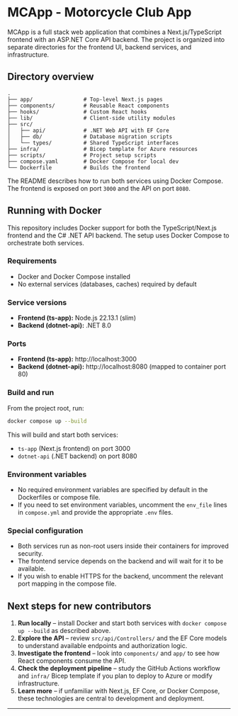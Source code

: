 # MCApp - Motorcycle Club App

MCApp is a full stack web application that combines a Next.js/TypeScript frontend with an ASP.NET Core API backend. The project is organized into separate directories for the frontend UI, backend services, and infrastructure.

## Directory overview

```
.
├── app/                # Top‑level Next.js pages
├── components/         # Reusable React components
├── hooks/              # Custom React hooks
├── lib/                # Client-side utility modules
├── src/
│   ├── api/            # .NET Web API with EF Core
│   ├── db/             # Database migration scripts
│   └── types/          # Shared TypeScript interfaces
├── infra/              # Bicep template for Azure resources
├── scripts/            # Project setup scripts
├── compose.yaml        # Docker Compose for local dev
└── Dockerfile          # Builds the frontend
```

The README describes how to run both services using Docker Compose. The frontend is exposed on port `3000` and the API on port `8080`.

## Running with Docker

This repository includes Docker support for both the TypeScript/Next.js frontend and the C# .NET API backend. The setup uses Docker Compose to orchestrate both services.

### Requirements

- Docker and Docker Compose installed
- No external services (databases, caches) required by default

### Service versions

- **Frontend (ts-app):** Node.js 22.13.1 (slim)
- **Backend (dotnet-api):** .NET 8.0

### Ports

- **Frontend (ts-app):** http://localhost:3000
- **Backend (dotnet-api):** http://localhost:8080 (mapped to container port 80)

### Build and run

From the project root, run:

```sh
docker compose up --build
```

This will build and start both services:

- `ts-app` (Next.js frontend) on port 3000
- `dotnet-api` (.NET backend) on port 8080

### Environment variables

- No required environment variables are specified by default in the Dockerfiles or compose file.
- If you need to set environment variables, uncomment the `env_file` lines in `compose.yml` and provide the appropriate `.env` files.

### Special configuration

- Both services run as non-root users inside their containers for improved security.
- The frontend service depends on the backend and will wait for it to be available.
- If you wish to enable HTTPS for the backend, uncomment the relevant port mapping in the compose file.

## Next steps for new contributors

1. **Run locally** – install Docker and start both services with `docker compose up --build` as described above.
2. **Explore the API** – review `src/api/Controllers/` and the EF Core models to understand available endpoints and authorization logic.
3. **Investigate the frontend** – look into `components/` and `app/` to see how React components consume the API.
4. **Check the deployment pipeline** – study the GitHub Actions workflow and `infra/` Bicep template if you plan to deploy to Azure or modify infrastructure.
5. **Learn more** – if unfamiliar with Next.js, EF Core, or Docker Compose, these technologies are central to development and deployment.

---
